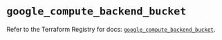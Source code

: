 # `google_compute_backend_bucket`

Refer to the Terraform Registry for docs: [`google_compute_backend_bucket`](https://registry.terraform.io/providers/hashicorp/google/6.14.0/docs/resources/compute_backend_bucket).
